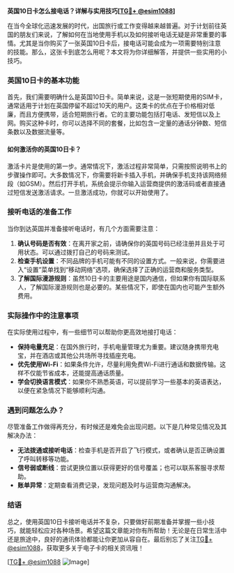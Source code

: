 **英国10日卡怎么接电话？详解与实用技巧[[TG💪+ @esim1088](https://t.me/s/esim1088)]**

在当今全球化迅速发展的时代，出国旅行或工作变得越来越普遍。对于计划前往英国的朋友们来说，了解如何在当地使用手机以及如何接听电话无疑是非常重要的事情。尤其是当你购买了一张英国10日卡后，接电话可能会成为一项需要特别注意的技能。那么，这张卡到底怎么用呢？本文将为你详细解答，并提供一些实用的小技巧。

### 英国10日卡的基本功能

首先，我们需要明确什么是英国10日卡。简单来说，这是一张短期使用的SIM卡，通常适用于计划在英国停留不超过10天的用户。这类卡的优点在于价格相对低廉，而且方便携带，适合短期旅行者。它的主要功能包括打电话、发短信以及上网。购买这种卡时，你可以选择不同的套餐，比如包含一定量的通话分钟数、短信条数以及数据流量等。

#### 如何激活你的英国10日卡？

激活卡片是使用的第一步。通常情况下，激活过程非常简单，只需按照说明书上的步骤操作即可。大多数情况下，你需要将新卡插入手机，并确保手机支持该网络频段（如GSM）。然后打开手机，系统会提示你输入运营商提供的激活码或者直接通过短信发送激活请求。一旦激活成功，你就可以开始使用了。

### 接听电话的准备工作

当你到达英国并准备接听电话时，有几个方面需要注意：

1. **确认号码是否有效**：在离开家之前，请确保你的英国号码已经注册并且处于可用状态。可以通过拨打自己的号码来测试。
2. **检查手机设置**：不同品牌的手机可能有不同的设置方式。一般来说，你需要进入“设置”菜单找到“移动网络”选项，确保选择了正确的运营商和服务类型。
3. **了解国际漫游规则**：虽然10日卡的主要用途是国内通信，但如果你有国际联系人，了解国际漫游规则也是必要的。某些情况下，即使在国内也可能产生额外费用。

### 实际操作中的注意事项

在实际使用过程中，有一些细节可以帮助你更高效地接打电话：

- **保持电量充足**：在国外旅行时，手机电量管理尤为重要。建议随身携带充电宝，并在酒店或其他公共场所寻找插座充电。
- **优先使用Wi-Fi**：如果条件允许，尽量利用免费Wi-Fi进行通话和数据传输。这样不仅能节省成本，还能提高通话质量。
- **学会切换语言模式**：如果你不熟悉英语，可以提前学习一些基本的英语表达，以便在紧急情况下能够顺利沟通。

### 遇到问题怎么办？

尽管准备工作做得再充分，有时候还是难免会出现问题。以下是几种常见情况及其解决办法：

- **无法拨通或接听电话**：检查手机是否开启了飞行模式，或者确认是否正确设置了呼叫转移等功能。
- **信号弱或断线**：尝试更换位置以获得更好的信号覆盖；也可以联系客服寻求帮助。
- **账单异常**：定期查看消费记录，发现问题及时与运营商沟通解决。

### 结语

总之，使用英国10日卡接听电话并不复杂，只要做好前期准备并掌握一些小技巧，就能轻松应对各种场景。希望这篇文章能对你有所帮助！无论是在日常生活中还是旅途中，良好的通讯体验都能让你更加从容自在。最后别忘了关注[TG💪+ @esim1088](https://t.me/s/esim1088)，获取更多关于电子卡的相关资讯哦！

[[TG💪+ @esim1088](https://t.me/s/esim1088) ![Image](https://i.postimg.cc/4NQfJmqS/Snipaste-2025-05-13-00-14-12.png)]